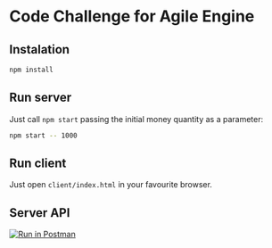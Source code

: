 # Code Challenge for Agile Engine

## Instalation

```bash
npm install
```

## Run server

Just call `npm start` passing the initial money quantity as a parameter:
```bash
npm start -- 1000
```

## Run client

Just open `client/index.html` in your favourite browser.

## Server API

[![Run in Postman](https://run.pstmn.io/button.svg)](https://app.getpostman.com/run-collection/c74388205ad2385e1609)
